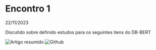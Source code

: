 # Encontro 1

22/11/2023

Discutido sobre definido estudos para os seguintes itens do DB-BERT

![Artigo resumido](https://web.archive.org/web/20220630110104id_/https://dl.acm.org/doi/pdf/10.1145/3514221.3520171)
![Github](https://itrummer.github.io/dbbert/)
